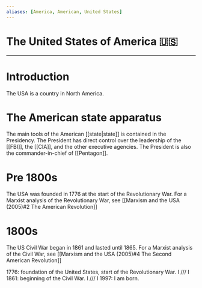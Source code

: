 ```yaml
---
aliases: [America, American, United States]
---
```


# The United States of America 🇺🇸


---
# Introduction
The USA is a country in North America.

# The American state apparatus
The main tools of the American [[state|state]] is contained in the Presidency. The President has direct control over the leadership of the [[FBI]], the [[CIA]], and the other executive agencies. The President is also the commander-in-chief of [[Pentagon]]. 

# Pre 1800s
The USA was founded in 1776 at the start of the Revolutionary War. For a Marxist analysis of the Revolutionary War, see [[Marxism and the USA (2005)#2 The American Revolution]]

# 1800s
The US Civil War began in 1861 and lasted until 1865. For a Marxist analysis of the Civil War, see [[Marxism and the USA (2005)#4 The Second American Revolution]]

1776: foundation of the United States, start of the Revolutionary War. 
 I
///
 I
1861: beginning of the Civil War. 
 I
///
 I
1997: I am born. 